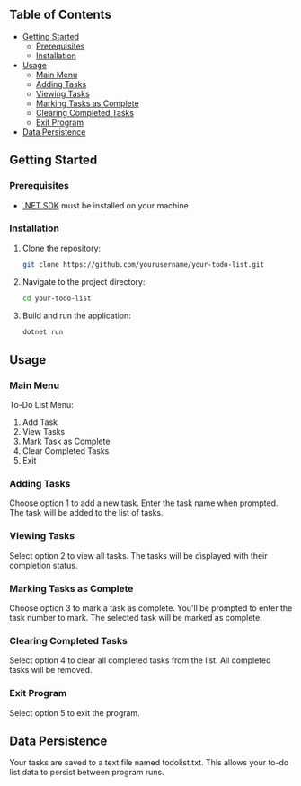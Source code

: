 ## Table of Contents
- [Getting Started](#getting-started)
  - [Prerequisites](#prerequisites)
  - [Installation](#installation)
- [Usage](#usage)
  - [Main Menu](#main-menu)
  - [Adding Tasks](#adding-tasks)
  - [Viewing Tasks](#viewing-tasks)
  - [Marking Tasks as Complete](#marking-tasks-as-complete)
  - [Clearing Completed Tasks](#clearing-completed-tasks)
  - [Exit Program](#exit-program)
- [Data Persistence](#data-persistence)

## Getting Started

### Prerequisites

- [.NET SDK](https://dotnet.microsoft.com/download) must be installed on your machine.

### Installation

1. Clone the repository:

   ```bash
   git clone https://github.com/yourusername/your-todo-list.git
   
2. Navigate to the project directory:

   ```bash
   cd your-todo-list
   
3. Build and run the application:

   ```bash
   dotnet run
   
## Usage

### Main Menu

To-Do List Menu:
1. Add Task
2. View Tasks
3. Mark Task as Complete
4. Clear Completed Tasks
5. Exit

### Adding Tasks

Choose option 1 to add a new task.
Enter the task name when prompted.
The task will be added to the list of tasks.

### Viewing Tasks

Select option 2 to view all tasks.
The tasks will be displayed with their completion status.

### Marking Tasks as Complete

Choose option 3 to mark a task as complete.
You'll be prompted to enter the task number to mark.
The selected task will be marked as complete.

### Clearing Completed Tasks

Select option 4 to clear all completed tasks from the list.
All completed tasks will be removed.

### Exit Program

Select option 5 to exit the program.

## Data Persistence

Your tasks are saved to a text file named todolist.txt. This allows your to-do list data to persist between program runs.

